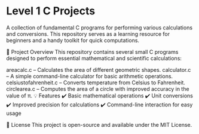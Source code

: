 # Level 1 C Projects

A collection of fundamental C programs for performing various calculations and conversions. This repository serves as a learning resource for beginners and a handy toolkit for quick computations.

📂 Project Overview
This repository contains several small C programs designed to perform essential mathematical and scientific calculations:

areacalc.c – Calculates the area of different geometric shapes.
calculator.c – A simple command-line calculator for basic arithmetic operations.
celsiustofahrenheit.c – Converts temperature from Celsius to Fahrenheit.
circlearea.c – Computes the area of a circle with improved accuracy in the value of π.
💡 Features
✔️ Basic mathematical operations
✔️ Unit conversions
✔️ Improved precision for calculations
✔️ Command-line interaction for easy usage

📜 License
This project is open-source and available under the MIT License.
